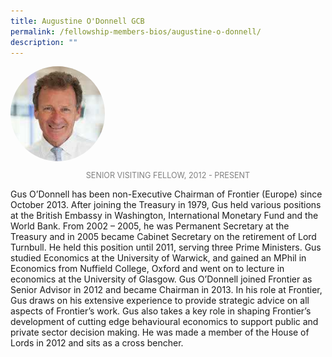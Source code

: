 ```yaml
---
title: Augustine O'Donnell GCB
permalink: /fellowship-members-bios/augustine-o-donnell/
description: ""
---
```

<style>
img {
	border-radius: 50%;
	height: 30% !important;
	width: 30% !important;
	}
	
fellow-img {
		text-align: center;
	}

.fellow-tenure {
	text-align: center;
	color: grey;
	font-size: 0.9em;
	}	

</style>

<div class="fellow-img">
<img src="/images/FellowshipImages/fellowships_augustine_odonnell_2x.jpg">
<p class="fellow-tenure">SENIOR VISITING FELLOW, 2012 - PRESENT</p>
</div>

<p>
Gus O’Donnell has been non-Executive Chairman of Frontier (Europe) since October 2013. After joining the Treasury in 1979, Gus held various positions at the British Embassy in Washington, International Monetary Fund and the World Bank. From 2002 – 2005, he was Permanent Secretary at the Treasury and in 2005 became Cabinet Secretary on the retirement of Lord Turnbull. He held this position until 2011, serving three Prime Ministers. Gus studied Economics at the University of Warwick, and gained an MPhil in Economics from Nuffield College, Oxford and went on to lecture in economics at the University of Glasgow. Gus O’Donnell joined Frontier as Senior Advisor in 2012 and became Chairman in 2013. In his role at Frontier, Gus draws on his extensive experience to provide strategic advice on all aspects of Frontier’s work. Gus also takes a key role in shaping Frontier’s development of cutting edge behavioural economics to support public and private sector decision making. He was made a member of the House of Lords in 2012 and sits as a cross bencher.


</p>